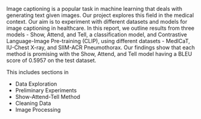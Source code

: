 Image captioning is a popular task in machine learning that deals with generating
text given images. Our project explores this field in the medical context. Our aim is to
experiment with different datasets and models for image captioning in healthcare. In this
report, we outline results from three models - Show, Attend, and Tell, a classification model,
and Contrastive Language-Image Pre-training (CLIP), using different datasets - MedICaT,
IU-Chest X-ray, and SIIM-ACR Pneumothorax. Our findings show that each method is
promising with the Show, Attend, and Tell model having a BLEU score of 0.5957 on the
test dataset.

This includes sections in
- Data Exploration
- Preliminary Experiments
- Show-Attend-Tell Method
- Cleaning Data
- Image Processing

